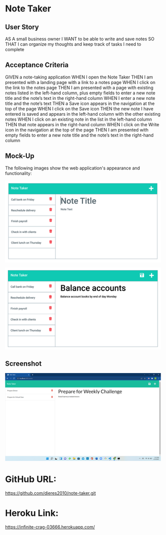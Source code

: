 # Note Taker

## User Story

AS A small business owner
I WANT to be able to write and save notes
SO THAT I can organize my thoughts and keep track of tasks I need to complete

## Acceptance Criteria

GIVEN a note-taking application 
WHEN I open the Note Taker 
THEN I am presented with a landing page with a link to a notes page 
WHEN I click on the link to the notes page 
THEN I am presented with a page with existing notes listed in the left-hand column, plus empty fields to enter a new note title and the note’s text in the right-hand column 
WHEN I enter a new note title and the note’s text 
THEN a Save icon appears in the navigation at the top of the page 
WHEN I click on the Save icon 
THEN the new note I have entered is saved and appears in the left-hand column with the other existing notes 
WHEN I click on an existing note in the list in the left-hand column 
THEN that note appears in the right-hand column 
WHEN I click on the Write icon in the navigation at the top of the page 
THEN I am presented with empty fields to enter a new note title and the note’s text in the right-hand column

## Mock-Up

The following images show the web application's appearance and functionality:

![Mock-up](./public/assets/Images/mock-up1.png)

![mock-up](./public/assets/Images/mock-up2.png)

## Screenshot

![](./public/assets/Images/note-taker.png)


# GitHub URL:

https://github.com/dieres2010/note-taker.git

# Heroku Link:

https://infinite-crag-03666.herokuapp.com/

